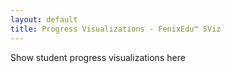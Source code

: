 ```yaml
---
layout: default
title: Progress Visualizations - FenixEdu™ SViz
---
```


Show student progress visualizations here
